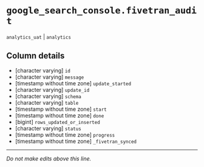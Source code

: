 # `google_search_console.fivetran_audit`
`analytics_uat` | `analytics`

## Column details
* [character varying] `id`
* [character varying] `message`
* [timestamp without time zone] `update_started`
* [character varying] `update_id`
* [character varying] `schema`
* [character varying] `table`
* [timestamp without time zone] `start`
* [timestamp without time zone] `done`
* [bigint]    `rows_updated_or_inserted`
* [character varying] `status`
* [timestamp without time zone] `progress`
* [timestamp without time zone] `_fivetran_synced`

-------------------------------------------------------------------------------
*Do not make edits above this line.*
